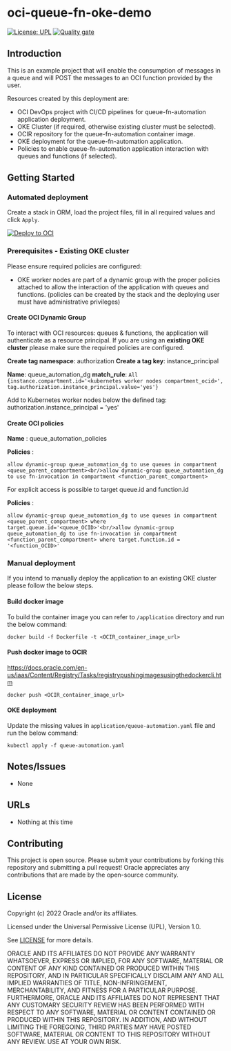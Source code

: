# oci-queue-fn-oke-demo

[![License: UPL](https://img.shields.io/badge/license-UPL-green)](https://img.shields.io/badge/license-UPL-green) [![Quality gate](https://sonarcloud.io/api/project_badges/quality_gate?project=oracle-devrel_oci-queue-fn-oke-demo)](https://sonarcloud.io/dashboard?id=oracle-devrel_oci-queue-fn-oke-demo)

## Introduction

This is an example project that will enable the consumption of messages in a queue and will POST the messages to an OCI function provided by the user.

Resources created by this deployment are:
- OCI DevOps project with CI/CD pipelines for queue-fn-automation application deployment.
- OKE Cluster (if required, otherwise existing cluster must be selected).
- OCIR repository for the queue-fn-automation container image.
- OKE deployment for the queue-fn-automation application.
- Policies to enable queue-fn-automation application interaction with queues and functions (if selected).

## Getting Started

### Automated deployment

Create a stack in ORM, load the project files, fill in all required values and click `Apply`.

[![Deploy to OCI](https://docs.oracle.com/en-us/iaas/Content/Resources/Images/deploy-to-oracle-cloud.svg)](https://cloud.oracle.com/resourcemanager/stacks/create?zipUrl=https://github.com/robo-cap/oci-queue-fn-oke-demo/archive/refs/tags/v1.0.zip)

### Prerequisites - Existing OKE cluster

Please ensure required policies are configured:

- OKE worker nodes are part of a dynamic group with the proper policies attached to allow the interaction of the application with queues and functions. (policies can be created by the stack and the deploying user must have administrative privileges)

#### Create OCI Dynamic Group

To interact with OCI resources: queues & functions, the application will authenticate as a resource principal.
If you are using an **existing OKE cluster** please make sure the required policies are configured.

**Create tag namespace**: authorization
**Create a tag key**: instance_principal

**Name**: queue_automation_dg
**match_rule**:
`All {instance.compartment.id='<kubernetes worker nodes compartment_ocid>',`
`tag.authorization.instance_principal.value='yes'}`

Add to Kubernetes worker nodes below the defined tag:
authorization.instance_principal = 'yes'

#### Create OCI policies

 **Name** : queue_automation_policies  

**Policies** : 

`allow dynamic-group queue_automation_dg to use queues in compartment <queue_parent_compartment><br/>allow dynamic-group queue_automation_dg to use fn-invocation in compartment <function_parent_compartment>` 

For explicit access is possible to target queue.id and function.id

**Policies** : 

`allow dynamic-group queue_automation_dg to use queues in compartment <queue_parent_compartment> where target.queue.id='<queue_OCID>'<br/>allow dynamic-group queue_automation_dg to use fn-invocation in compartment <function_parent_compartment> where target.function.id = '<function_OCID>'` 

### Manual deployment

If you intend to manually deploy the application to an existing OKE cluster please follow the below steps.

#### Build docker image

To build the container image you can refer to `/application` directory and run the below command:

`docker build -f Dockerfile -t <OCIR_container_image_url>` 

#### Push docker image to OCIR

https://docs.oracle.com/en-us/iaas/Content/Registry/Tasks/registrypushingimagesusingthedockercli.htm

`docker push <OCIR_container_image_url>`

#### OKE deployment 

Update the missing values in `application/queue-automation.yaml` file and run the below command:

`kubectl apply -f queue-automation.yaml`

## Notes/Issues
* None

## URLs
* Nothing at this time

## Contributing
This project is open source. Please submit your contributions by forking this repository and submitting a pull request! Oracle appreciates any contributions that are made by the open-source community.

## License
Copyright (c) 2022 Oracle and/or its affiliates.

Licensed under the Universal Permissive License (UPL), Version 1.0.

See [LICENSE](LICENSE) for more details.

ORACLE AND ITS AFFILIATES DO NOT PROVIDE ANY WARRANTY WHATSOEVER, EXPRESS OR IMPLIED, FOR ANY SOFTWARE, MATERIAL OR CONTENT OF ANY KIND CONTAINED OR PRODUCED WITHIN THIS REPOSITORY, AND IN PARTICULAR SPECIFICALLY DISCLAIM ANY AND ALL IMPLIED WARRANTIES OF TITLE, NON-INFRINGEMENT, MERCHANTABILITY, AND FITNESS FOR A PARTICULAR PURPOSE.  FURTHERMORE, ORACLE AND ITS AFFILIATES DO NOT REPRESENT THAT ANY CUSTOMARY SECURITY REVIEW HAS BEEN PERFORMED WITH RESPECT TO ANY SOFTWARE, MATERIAL OR CONTENT CONTAINED OR PRODUCED WITHIN THIS REPOSITORY. IN ADDITION, AND WITHOUT LIMITING THE FOREGOING, THIRD PARTIES MAY HAVE POSTED SOFTWARE, MATERIAL OR CONTENT TO THIS REPOSITORY WITHOUT ANY REVIEW. USE AT YOUR OWN RISK. 
